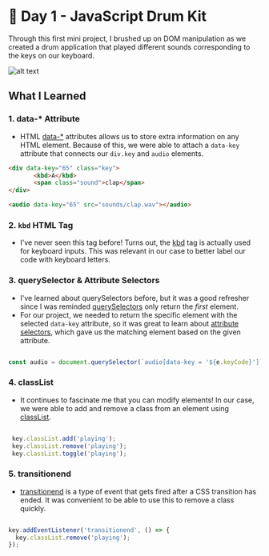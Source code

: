 # 🥁 Day 1 - JavaScript Drum Kit 
Through this first mini project, I brushed up on DOM manipulation as we created a drum application that played different sounds corresponding to the keys on our keyboard.

![alt text](https://i.ibb.co/qMfXsK8/drumkit.png)

## What I Learned

### 1. data-* Attribute
 - HTML [data-*](https://developer.mozilla.org/en-US/docs/Learn/HTML/Howto/Use_data_attributes) attributes allows us to store extra information on any HTML element. Because of this, we were able to attach a `data-key` attribute that connects our `div.key` and `audio` elements.
 
 ```html
<div data-key="65" class="key">
        <kbd>A</kbd>
        <span class="sound">clap</span>
</div>

<audio data-key="65" src="sounds/clap.wav"></audio>

```

### 2. `kbd` HTML Tag
  - I've never seen this tag before! Turns out, the [kbd](https://www.w3schools.com/tags/tag_kbd.asp) tag is actually used for keyboard inputs. This was relevant in our case to better label our code with keyboard letters.
  
### 3. querySelector & Attribute Selectors
  - I've learned about querySelectors before, but it was a good refresher since I was reminded [querySelectors](https://developer.mozilla.org/en-US/docs/Web/API/Document/querySelector) only return the *first* element. 
  - For our project, we needed to return the specific element with the selected `data-key` attribute, so it was great to learn about [attribute selectors](https://developer.mozilla.org/en-US/docs/Web/CSS/Attribute_selectors), which gave us the matching element based on the given attribute.
  
  ```javascript
  
  const audio = document.querySelector(`audio[data-key = '${e.keyCode}']`);

  ```
  
  ### 4. classList
   - It continues to fascinate me that you can modify elements! In our case, we were able to add and remove a class from an element using [classList](https://developer.mozilla.org/en-US/docs/Web/API/Element/classList#examples). 
   
   ```javascript
  
    key.classList.add('playing');
    key.classList.remove('playing');
    key.classList.toggle('playing');

   ```
   
   ### 5. transitionend
   - [transitionend](https://developer.mozilla.org/en-US/docs/Web/API/HTMLElement/transitionend_event) is a type of event that gets fired after a CSS transition has ended. It was convenient to be able to use this to remove a class quickly. 
   
   ```javascript
  
   key.addEventListener('transitionend', () => {
     key.classList.remove('playing');
   });

   ```
   
  
  

